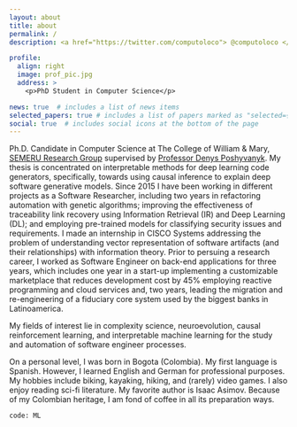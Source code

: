 ```yaml
---
layout: about
title: about
permalink: /
description: <a href="https://twitter.com/computoloco"> @computoloco </a>

profile:
  align: right
  image: prof_pic.jpg
  address: >
    <p>PhD Student in Computer Science</p>

news: true  # includes a list of news items
selected_papers: true # includes a list of papers marked as "selected={true}"
social: true  # includes social icons at the bottom of the page
---
```


Ph.D. Candidate in Computer Science at The College of William & Mary, [SEMERU Research Group](https://www.cs.wm.edu/semeru/people.html) supervised by [Professor Denys Poshyvanyk](https://www.cs.wm.edu/~denys/). My thesis is concentrated on interpretable methods for deep learning code generators, specifically, towards using causal inference to explain deep software generative models. Since 2015 I have been working in different projects as a Software Researcher, including two years in refactoring automation with genetic algorithms; improving the effectiveness of traceability link recovery using Information Retrieval (IR) and Deep Learning (DL); and employing pre-trained models for classifying security issues and requirements. I made an internship in CISCO Systems addressing the problem of understanding vector representation of software artifacts (and their relationships) with information theory. Prior to persuing a research career, I worked as Software Engineer on back-end applications for three years, which includes one year in a start-up implementing a customizable marketplace that reduces development cost by 45% employing reactive programming and cloud services and, two years, leading the migration and re-engineering of a fiduciary core system used by the biggest banks in Latinoamerica. 

My fields of interest lie in complexity science, neuroevolution, causal reinforcement learning, and interpretable machine learning for the study and automation of software engineer processes. 

On a personal level, I was born in Bogota (Colombia). My first language is Spanish. However, I learned English and German for professional purposes. My hobbies include biking, kayaking, hiking, and (rarely) video games. I also enjoy reading sci-fi literature. My favorite author is Isaac Asimov. Because of my Colombian heritage, I am fond of coffee in all its preparation ways.  

`code: ML`
